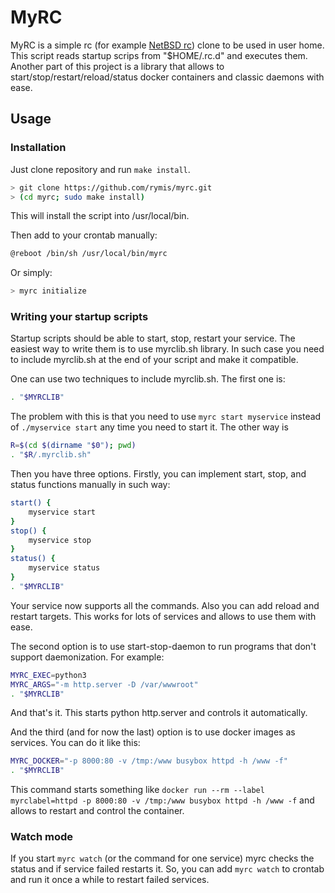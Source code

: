 MyRC
====
MyRC is a simple rc (for example [NetBSD rc](https://www.netbsd.org/docs/guide/en/chap-rc.html)) clone to be used in user home. This script reads startup scrips from "$HOME/.rc.d" and executes them. Another part of this project is a library that allows to start/stop/restart/reload/status docker containers and classic daemons with ease.

## Usage

### Installation
Just clone repository and run `make install`.
```sh
> git clone https://github.com/rymis/myrc.git
> (cd myrc; sudo make install)
```
This will install the script into /usr/local/bin.

Then add to your crontab manually:
```sh
@reboot /bin/sh /usr/local/bin/myrc
```

Or simply:
```sh
> myrc initialize
```

### Writing your startup scripts
Startup scripts should be able to start, stop, restart your service. The easiest way to write them is to use myrclib.sh library. In such case you need to include myrclib.sh at the end of your script and make it compatible.

One can use two techniques to include myrclib.sh. The first one is:
```sh
. "$MYRCLIB"
```

The problem with this is that you need to use `myrc start myservice` instead of `./myservice start` any time you need to start it. The other way is
```sh
R=$(cd $(dirname "$0"); pwd)
. "$R/.myrclib.sh"
```

Then you have three options. Firstly, you can implement start, stop, and status functions manually in such way:
```sh
start() {
    myservice start
}
stop() {
    myservice stop
}
status() {
    myservice status
}
. "$MYRCLIB"
```

Your service now supports all the commands. Also you can add reload and restart targets. This works for lots of services and allows to use them with ease.

The second option is to use start-stop-daemon to run programs that don't support daemonization. For example:
```sh
MYRC_EXEC=python3
MYRC_ARGS="-m http.server -D /var/wwwroot"
. "$MYRCLIB"
```

And that's it. This starts python http.server and controls it automatically.

And the third (and for now the last) option is to use docker images as services. You can do it like this:
```sh
MYRC_DOCKER="-p 8000:80 -v /tmp:/www busybox httpd -h /www -f"
. "$MYRCLIB"
```

This command starts something like `docker run --rm --label myrclabel=httpd -p 8000:80 -v /tmp:/www busybox httpd -h /www -f` and allows to restart and control the container.

### Watch mode
If you start `myrc watch` (or the command for one service) myrc checks the status and if service failed restarts it. So, you can add `myrc watch` to crontab and run it once a while to restart failed services.

